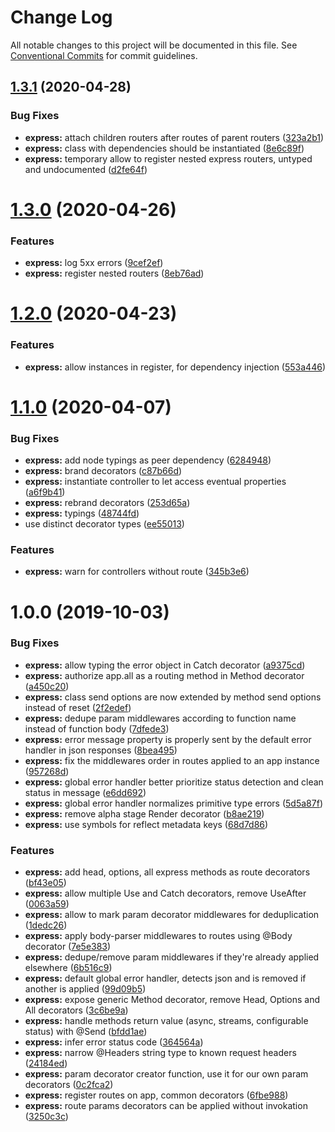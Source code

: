 # Change Log

All notable changes to this project will be documented in this file.
See [Conventional Commits](https://conventionalcommits.org) for commit guidelines.

## [1.3.1](https://github.com/jeremyben/reflet/tree/master/express/compare/@reflet/express@1.3.0...@reflet/express@1.3.1) (2020-04-28)


### Bug Fixes

* **express:** attach children routers after routes of parent routers ([323a2b1](https://github.com/jeremyben/reflet/tree/master/express/commit/323a2b1))
* **express:** class with dependencies should be instantiated ([8e6c89f](https://github.com/jeremyben/reflet/tree/master/express/commit/8e6c89f))
* **express:** temporary allow to register nested express routers, untyped and undocumented ([d2fe64f](https://github.com/jeremyben/reflet/tree/master/express/commit/d2fe64f))





# [1.3.0](https://github.com/jeremyben/reflet/tree/master/express/compare/@reflet/express@1.2.0...@reflet/express@1.3.0) (2020-04-26)


### Features

* **express:** log 5xx errors ([9cef2ef](https://github.com/jeremyben/reflet/tree/master/express/commit/9cef2ef))
* **express:** register nested routers ([8eb76ad](https://github.com/jeremyben/reflet/tree/master/express/commit/8eb76ad))





# [1.2.0](https://github.com/jeremyben/reflet/tree/master/express/compare/@reflet/express@1.1.0...@reflet/express@1.2.0) (2020-04-23)


### Features

* **express:** allow instances in register, for dependency injection ([553a446](https://github.com/jeremyben/reflet/tree/master/express/commit/553a446))





# [1.1.0](https://github.com/jeremyben/reflet/tree/master/express/compare/@reflet/express@1.0.0...@reflet/express@1.1.0) (2020-04-07)


### Bug Fixes

* **express:** add node typings as peer dependency ([6284948](https://github.com/jeremyben/reflet/tree/master/express/commit/6284948))
* **express:** brand decorators ([c87b66d](https://github.com/jeremyben/reflet/tree/master/express/commit/c87b66d))
* **express:** instantiate controller to let access eventual properties ([a6f9b41](https://github.com/jeremyben/reflet/tree/master/express/commit/a6f9b41))
* **express:** rebrand decorators ([253d65a](https://github.com/jeremyben/reflet/tree/master/express/commit/253d65a))
* **express:** typings ([48744fd](https://github.com/jeremyben/reflet/tree/master/express/commit/48744fd))
* use distinct decorator types ([ee55013](https://github.com/jeremyben/reflet/tree/master/express/commit/ee55013))


### Features

* **express:** warn for controllers without route ([345b3e6](https://github.com/jeremyben/reflet/tree/master/express/commit/345b3e6))





# 1.0.0 (2019-10-03)


### Bug Fixes

* **express:** allow typing the error object in Catch decorator ([a9375cd](https://github.com/jeremyben/reflet/tree/master/express/commit/a9375cd))
* **express:** authorize app.all as a routing method in Method decorator ([a450c20](https://github.com/jeremyben/reflet/tree/master/express/commit/a450c20))
* **express:** class send options are now extended by method send options instead of reset ([2f2edef](https://github.com/jeremyben/reflet/tree/master/express/commit/2f2edef))
* **express:** dedupe param middlewares according to function name instead of function body ([7dfede3](https://github.com/jeremyben/reflet/tree/master/express/commit/7dfede3))
* **express:** error message property is properly sent by the default error handler in json responses ([8bea495](https://github.com/jeremyben/reflet/tree/master/express/commit/8bea495))
* **express:** fix the middlewares order in routes applied to an app instance ([957268d](https://github.com/jeremyben/reflet/tree/master/express/commit/957268d))
* **express:** global error handler better prioritize status detection and clean status in message ([e6dd692](https://github.com/jeremyben/reflet/tree/master/express/commit/e6dd692))
* **express:** global error handler normalizes primitive type errors ([5d5a87f](https://github.com/jeremyben/reflet/tree/master/express/commit/5d5a87f))
* **express:** remove alpha stage Render decorator ([b8ae219](https://github.com/jeremyben/reflet/tree/master/express/commit/b8ae219))
* **express:** use symbols for reflect metadata keys ([68d7d86](https://github.com/jeremyben/reflet/tree/master/express/commit/68d7d86))


### Features

* **express:** add head, options, all express methods as route decorators ([bf43e05](https://github.com/jeremyben/reflet/tree/master/express/commit/bf43e05))
* **express:** allow multiple Use and Catch decorators, remove UseAfter ([0063a59](https://github.com/jeremyben/reflet/tree/master/express/commit/0063a59))
* **express:** allow to mark param decorator middlewares for deduplication ([1dedc26](https://github.com/jeremyben/reflet/tree/master/express/commit/1dedc26))
* **express:** apply body-parser middlewares to routes using @Body decorator ([7e5e383](https://github.com/jeremyben/reflet/tree/master/express/commit/7e5e383))
* **express:** dedupe/remove param middlewares if they're already applied elsewhere ([6b516c9](https://github.com/jeremyben/reflet/tree/master/express/commit/6b516c9))
* **express:** default global error handler, detects json and is removed if another is applied ([99d09b5](https://github.com/jeremyben/reflet/tree/master/express/commit/99d09b5))
* **express:** expose generic Method decorator, remove Head, Options and All decorators ([3c6be9a](https://github.com/jeremyben/reflet/tree/master/express/commit/3c6be9a))
* **express:** handle methods return value (async, streams, configurable status) with @Send ([bfdd1ae](https://github.com/jeremyben/reflet/tree/master/express/commit/bfdd1ae))
* **express:** infer error status code ([364564a](https://github.com/jeremyben/reflet/tree/master/express/commit/364564a))
* **express:** narrow @Headers string type to known request headers ([24184ed](https://github.com/jeremyben/reflet/tree/master/express/commit/24184ed))
* **express:** param decorator creator function, use it for our own param decorators ([0c2fca2](https://github.com/jeremyben/reflet/tree/master/express/commit/0c2fca2))
* **express:** register routes on app, common decorators ([6fbe988](https://github.com/jeremyben/reflet/tree/master/express/commit/6fbe988))
* **express:** route params decorators can be applied without invokation ([3250c3c](https://github.com/jeremyben/reflet/tree/master/express/commit/3250c3c))
